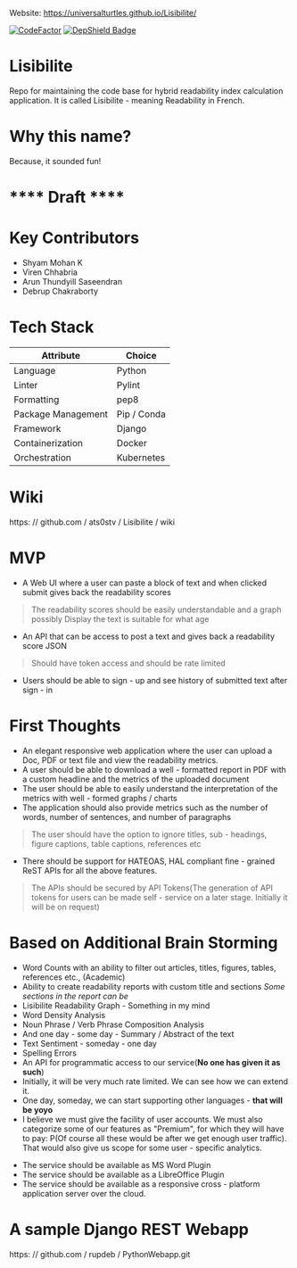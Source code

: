 Website: https://universalturtles.github.io/Lisibilite/

[![CodeFactor](https://www.codefactor.io/repository/github/universalturtles/lisibilite/badge)](https://www.codefactor.io/repository/github/universalturtles/lisibilite) [![DepShield Badge](https://depshield.sonatype.org/badges/universalturtles/Lisibilite/depshield.svg)](https://depshield.github.io)

# Lisibilite
Repo for maintaining the code base for hybrid readability index calculation application.
It is called Lisibilite - meaning Readability in French.

# Why this name?
Because, it sounded fun!

# **** Draft ****

# Key Contributors
* Shyam Mohan K
* Viren Chhabria
* Arun Thundyill Saseendran
* Debrup Chakraborty

# Tech Stack
| Attribute | Choice |
| ------ | ----- |
|Language | Python|
|Linter | Pylint|
|Formatting | pep8|
|Package Management | Pip / Conda|
|Framework | Django|
|Containerization | Docker|
|Orchestration | Kubernetes|

# Wiki
https: // github.com / ats0stv / Lisibilite / wiki

# MVP

* A Web UI where a user can paste a block of text and when clicked submit gives back the readability scores
> The readability scores should be easily understandable and a graph possibly
> Display the text is suitable for what age
* An API that can be access to post a text and gives back a readability score JSON
> Should have token access and should be rate limited
* Users should be able to sign - up and see history of submitted text after sign - in

# First Thoughts

* An elegant responsive web application where the user can upload a Doc, PDF or text file and view the readability metrics.
* A user should be able to download a well - formatted report in PDF with a custom headline and the metrics of the uploaded document
* The user should be able to easily understand the interpretation of the metrics with well - formed graphs / charts
* The application should also provide metrics such as the number of words, number of sentences, and number of paragraphs
> The user should have the option to ignore titles, sub - headings, figure captions, table captions, references etc
* There should be support for HATEOAS, HAL compliant fine - grained ReST APIs for all the above features.
> The APIs should be secured by API Tokens(The generation of API tokens for users can be made self - service on a later stage. Initially it will be on request)

# Based on Additional Brain Storming
- Word Counts with an ability to filter out articles, titles, figures, tables, references etc., (Academic)
- Ability to create readability reports with custom title and sections
*Some sections in the report can be*
- Lisibilite Readability Graph - Something in my mind
- Word Density Analysis
- Noun Phrase / Verb Phrase Composition Analysis
- And one day - some day - Summary / Abstract of the text
- Text Sentiment - someday - one day
- Spelling Errors
- An API for programmatic access to our service(**No one has given it as such**)
- Initially, it will be very much rate limited. We can see how we can extend it.
- One day, someday, we can start supporting other languages - **that will be yoyo**
- I believe we must give the facility of user accounts. We must also categorize some of our features as "Premium", for which they will have to pay: P(Of course all these would be after we get enough user traffic). That would also give us scope for some user - specific analytics.
* The service should be available as MS Word Plugin
* The service should be available as a LibreOffice Plugin
* The service should be available as a responsive cross - platform application server over the cloud.


# A sample Django REST Webapp

https: // github.com / rupdeb / PythonWebapp.git
